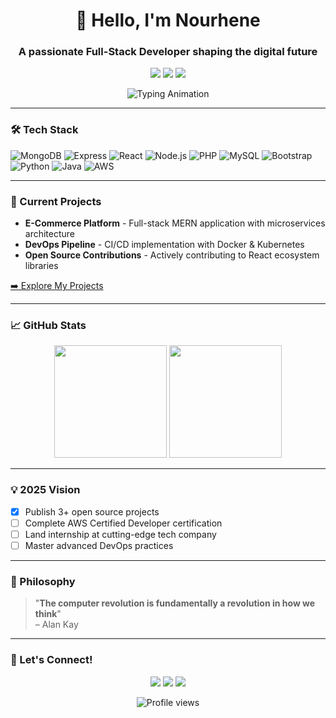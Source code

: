 <h1 align="center">👋 Hello, I'm Nourhene</h1>
<h3 align="center">A passionate Full-Stack Developer shaping the digital future</h3>

<p align="center">
  <a href="[Your Portfolio URL]"><img src="https://img.shields.io/badge/Portfolio-%23000000.svg?style=for-the-badge&logo=react&logoColor=61DAFB"/></a>
  <a href="[Your LinkedIn URL]"><img src="https://img.shields.io/badge/LinkedIn-0077B5?style=for-the-badge&logo=linkedin&logoColor=white"/></a>
  <a href="mailto:[Your Email]"><img src="https://img.shields.io/badge/Email-D14836?style=for-the-badge&logo=gmail&logoColor=white"/></a>
</p>

<div align="center">
  <img src="https://readme-typing-svg.demolab.com?font=Fira+Code&pause=1000&color=58A6FF&center=true&vCenter=true&width=435&lines=Full-Stack+JS+Developer;MERN+Stack+Enthusiast;Open+Source+Contributor;Continuous+Learner" alt="Typing Animation" />
</div>

---

### 🛠️ Tech Stack

![MongoDB](https://img.shields.io/badge/MongoDB-47A248?style=for-the-badge&logo=mongodb&logoColor=white)
![Express](https://img.shields.io/badge/Express-000000?style=for-the-badge&logo=express&logoColor=white)
![React](https://img.shields.io/badge/React-20232A?style=for-the-badge&logo=react&logoColor=61DAFB)
![Node.js](https://img.shields.io/badge/Node.js-339933?style=for-the-badge&logo=nodedotjs&logoColor=white)
![PHP](https://img.shields.io/badge/PHP-777BB4?style=for-the-badge&logo=php&logoColor=white)
![MySQL](https://img.shields.io/badge/MySQL-4479A1?style=for-the-badge&logo=mysql&logoColor=white)
![Bootstrap](https://img.shields.io/badge/Bootstrap-7952B3?style=for-the-badge&logo=bootstrap&logoColor=white)
![Python](https://img.shields.io/badge/Python-3776AB?style=for-the-badge&logo=python&logoColor=white)
![Java](https://img.shields.io/badge/Java-ED8B00?style=for-the-badge&logo=openjdk&logoColor=white)
![AWS](https://img.shields.io/badge/AWS-232F3E?style=for-the-badge&logo=amazonaws&logoColor=white)

---

### 🚀 Current Projects

- **E-Commerce Platform** - Full-stack MERN application with microservices architecture
- **DevOps Pipeline** - CI/CD implementation with Docker & Kubernetes
- **Open Source Contributions** - Actively contributing to React ecosystem libraries

[➡️ Explore My Projects](https://github.com/[YourUsername]?tab=repositories)

---

### 📈 GitHub Stats

<div align="center">
  <img height="180em" src="https://github-readme-stats.vercel.app/api?username=[YourUsername]&show_icons=true&theme=react&count_private=true"/>
  <img height="180em" src="https://github-readme-streak-stats.herokuapp.com/?user=[YourUsername]&theme=react"/>
</div>

---

### 💡 2025 Vision

- [x] Publish 3+ open source projects
- [ ] Complete AWS Certified Developer certification
- [ ] Land internship at cutting-edge tech company
- [ ] Master advanced DevOps practices

---

### 🤔 Philosophy

> "**The computer revolution is fundamentally a revolution in how we think**"  
> – Alan Kay

---

### 🌱 Let's Connect!

<p align="center">
  <a href="[Your Twitter URL]"><img src="https://img.shields.io/badge/Twitter-1DA1F2?style=for-the-badge&logo=twitter&logoColor=white"/></a>
  <a href="[Your Dev.to URL]"><img src="https://img.shields.io/badge/dev.to-0A0A0A?style=for-the-badge&logo=devdotto&logoColor=white"/></a>
  <a href="[Your Blog URL]"><img src="https://img.shields.io/badge/Medium-12100E?style=for-the-badge&logo=medium&logoColor=white"/></a>
</p>

<p align="center">
  <img src="https://komarev.com/ghpvc/?username=[YourUsername]&label=Profile+Views&color=0e75b6&style=flat" alt="Profile views" />
</p>

